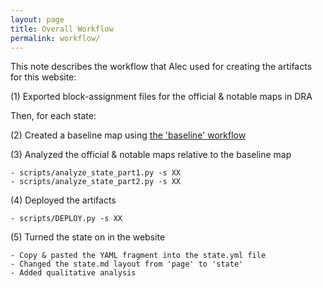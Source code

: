 ```yaml
---
layout: page
title: Overall Workflow
permalink: workflow/
---
```


This note describes the workflow that Alec used for creating the artifacts for this website:

(1) Exported block-assignment files for the official &amp; notable maps in DRA

Then, for each state:

(2) Created a baseline map using [the 'baseline' workflow](./baseline_workflow.markdown) 

(3) Analyzed the official & notable maps relative to the baseline map

    - scripts/analyze_state_part1.py -s XX
    - scripts/analyze_state_part2.py -s XX

(4) Deployed the artifacts

    - scripts/DEPLOY.py -s XX

(5) Turned the state on in the website

    - Copy & pasted the YAML fragment into the state.yml file
    - Changed the state.md layout from 'page' to 'state'
    - Added qualitative analysis

